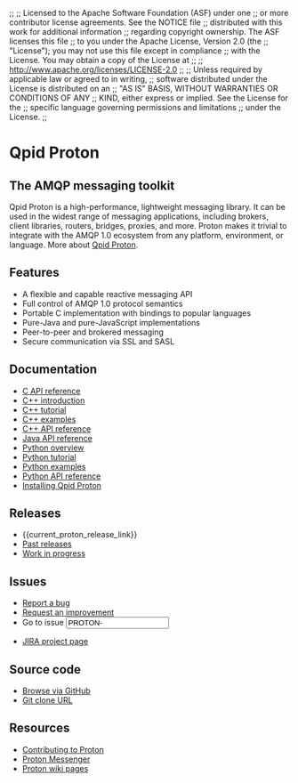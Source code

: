 ;;
;; Licensed to the Apache Software Foundation (ASF) under one
;; or more contributor license agreements.  See the NOTICE file
;; distributed with this work for additional information
;; regarding copyright ownership.  The ASF licenses this file
;; to you under the Apache License, Version 2.0 (the
;; "License"); you may not use this file except in compliance
;; with the License.  You may obtain a copy of the License at
;; 
;;   http://www.apache.org/licenses/LICENSE-2.0
;; 
;; Unless required by applicable law or agreed to in writing,
;; software distributed under the License is distributed on an
;; "AS IS" BASIS, WITHOUT WARRANTIES OR CONDITIONS OF ANY
;; KIND, either express or implied.  See the License for the
;; specific language governing permissions and limitations
;; under the License.
;;

<div id="-left-column" markdown="1">

# Qpid Proton

<div class="feature" markdown="1">

## The AMQP messaging toolkit

Qpid Proton is a high-performance, lightweight messaging library. It
can be used in the widest range of messaging applications, including
brokers, client libraries, routers, bridges, proxies, and more. Proton
makes it trivial to integrate with the AMQP 1.0 ecosystem from any
platform, environment, or language. More about
[Qpid Proton]({{site_url}}/proton/overview.html).

</div>

## Features

 - A flexible and capable reactive messaging API
 - Full control of AMQP 1.0 protocol semantics
 - Portable C implementation with bindings to popular languages
 - Pure-Java and pure-JavaScript implementations
 - Peer-to-peer and brokered messaging
 - Secure communication via SSL and SASL

## Documentation

<div class="two-column" markdown="1">

 - [C API reference]({{current_proton_release_url}}/proton/c/api/files.html)
 - [C++ introduction]({{current_proton_release_url}}/proton/cpp/api/index.html)
 - [C++ tutorial]({{current_proton_release_url}}/proton/cpp/api/tutorial.html)
 - [C++ examples]({{current_proton_release_url}}/proton/cpp/examples/index.html)
 - [C++ API reference]({{current_proton_release_url}}/proton/cpp/api/annotated.html)
 - [Java API reference]({{current_proton_release_url}}/proton/java/api/index.html)
 - [Python overview]({{current_proton_release_url}}/proton/python/book/overview.html)
 - [Python tutorial]({{current_proton_release_url}}/proton/python/book/tutorial.html)
 - [Python examples]({{current_proton_release_url}}/proton/python/examples/index.html)
 - [Python API reference]({{current_proton_release_url}}/proton/python/api/index.html)
 - [Installing Qpid Proton](https://git-wip-us.apache.org/repos/asf?p=qpid-proton.git;a=blob_plain;f=INSTALL.md;hb={{current_proton_release}})

</div>
</div>
<div id="-right-column" markdown="1">

## Releases

 - {{current_proton_release_link}}
 - [Past releases]({{site_url}}/releases/index.html#past-releases)
 - [Work in progress]({{site_url}}/releases/qpid-proton-master/index.html) 

## Issues

 - [Report a bug](https://issues.apache.org/jira/secure/CreateIssue.jspa?pid=12313720&issuetype=1&priority=3)
 - [Request an improvement](https://issues.apache.org/jira/secure/CreateIssue.jspa?pid=12313720&issuetype=4&priority=3)
 - <form id="-jira-goto-form">Go to issue <input name="jira" value="PROTON-"/></form>
 - [JIRA project page](https://issues.apache.org/jira/browse/PROTON)

## Source code

 - [Browse via GitHub](https://github.com/apache/qpid-proton)
 - [Git clone URL](https://git-wip-us.apache.org/repos/asf/qpid-proton.git)

## Resources

 - [Contributing to Proton](contributing.html)
 - [Proton Messenger](messenger.html)
 - [Proton wiki pages](https://cwiki.apache.org/confluence/display/qpid/proton)

</div>
